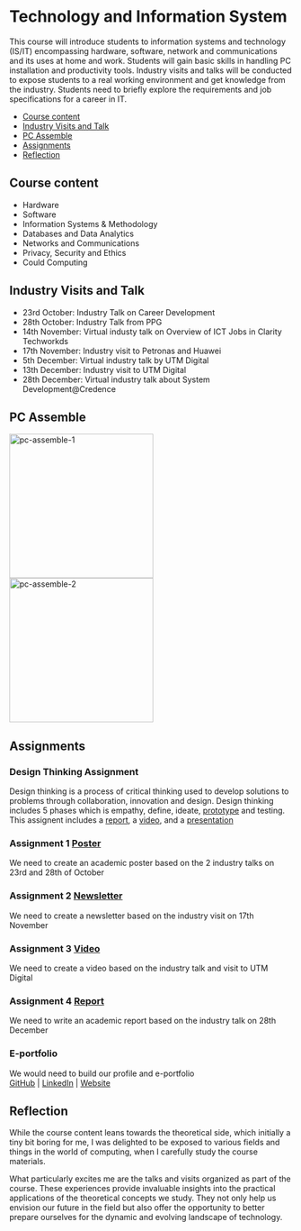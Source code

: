 # Technology and Information System
This course will introduce students to information systems and technology (IS/IT) encompassing hardware, software, network and communications and its uses at home and work. Students will gain basic skills in handling PC installation and productivity tools. Industry visits and talks will be conducted to expose students to a real working environment and get knowledge from the industry. Students need to briefly explore the requirements and job specifications for a career in IT.

- [Course content](#course-content)
- [Industry Visits and Talk](#industry-visits-and-talk)
- [PC Assemble](#pc-assemble)
- [Assignments](#assignments)
- [Reflection](#reflection)

## Course content
- Hardware
- Software
- Information Systems & Methodology
- Databases and Data Analytics
- Networks and Communications
- Privacy, Security and Ethics
- Could Computing

## Industry Visits and Talk
- 23rd October: Industry Talk on Career Development
- 28th October: Industry Talk from PPG
- 14th November: Virtual industy talk on Overview of ICT Jobs in Clarity Techworkds
- 17th November: Industry visit to Petronas and Huawei
- 5th December: Virtual industry talk by UTM Digital
- 13th December: Industry visit to UTM Digital
- 28th December: Virtual industry talk about System Development@Credence

## PC Assemble
<img src="https://github.com/Yuylam/semester-1/assets/147635499/266bced7-679d-4603-aba3-4da189408bff" alt="pc-assemble-1" width="256"/>
<img src="https://github.com/Yuylam/semester-1/assets/147635499/f03d6256-ad66-41e7-8b0e-7fa963cc0286" alt="pc-assemble-2" width="256"/>

## Assignments
### Design Thinking Assignment
Design thinking is a process of critical thinking used to develop solutions to problems through collaboration, innovation and design.
Design thinking includes 5 phases which is empathy, define, ideate, [prototype](https://github.com/Yuylam/semester-1/blob/main/technology-and-information-system/Assignment%20Design%20Thinking%20Prototype%20Demonstration.pptx) and testing.
This assignent includes a [report](https://github.com/Yuylam/semester-1/blob/main/technology-and-information-system/Assignment%20Design%20Thinking%20Report%20Group%203.pdf), a [video](https://youtu.be/aC9fndUbcFg?si=TT2CHZ5O603FMhL0), and a [presentation](https://github.com/Yuylam/semester-1/blob/main/technology-and-information-system/Assignment%20Design%20Thinking%20Presentation%20Group%203.pdf)

### Assignment 1 [Poster](https://github.com/Yuylam/semester-1/blob/main/technology-and-information-system/Assignment%20Poster%20LAM%20YOKE%20YU%20A23CS0233.pdf)
We need to create an academic poster based on the 2 industry talks on 23rd and 28th of October

### Assignment 2 [Newsletter](https://github.com/Yuylam/semester-1/blob/main/technology-and-information-system/Assignment%20Newsletter%20Group%203.pdf)
We need to create a newsletter based on the industry visit on 17th November

### Assignment 3 [Video](https://youtu.be/txiz29MHVzg?si=2mJ6UGrwg38vUU60)
We need to create a video based on the industry talk and visit to UTM Digital

### Assignment 4 [Report](https://github.com/Yuylam/semester-1/blob/main/technology-and-information-system/Academic%20Report%20Group%203.pdf)
We need to write an academic report based on the industry talk on 28th December

### E-portfolio
We would need to build our profile and e-portfolio  
[GitHub](https://github.com/Yuylam) | [LinkedIn](https://www.linkedin.com/in/yuylam/) | [Website](https://yuylam.github.io/)

## Reflection
While the course content leans towards the theoretical side, which initially a tiny bit boring for me, I was delighted to be exposed to various fields and things in the world of computing, when I carefully study the course materials. 

What particularly excites me are the talks and visits organized as part of the course. These experiences provide invaluable insights into the practical applications of the theoretical concepts we study. They not only help us envision our future in the field but also offer the opportunity to better prepare ourselves for the dynamic and evolving landscape of technology.
